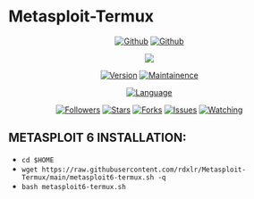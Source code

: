 # Metasploit-Termux
<p align="center">
<a href="https://github.com/rdxlr"><img title="Github" src="https://img.shields.io/badge/rdxlr-grey?style=for-the-badge&logo=github"></a>
<a href="https://github.com/rdxlr/Metasploit-Termux"><img title="Github" src="https://img.shields.io/badge/Metasploit_Termux-blue?style=for-the-badge"></a>
</p>

<p align="center">
<img src="https://raw.githubusercontent.com/RDXLR/Metasploit-Termux/main/Metasploit-Termux-poster.png">
</p>

<p align="center">
<a href="https://github.com/RDXLR/Metasploit-Termux"><img title="Version" src="https://img.shields.io/badge/Version-1.0-green.svg"></a>
<a href="https://github.com/RDXLR/Metasploit-Termux"><img title="Maintainence" src="https://img.shields.io/badge/Maintained%3F-yes-green.svg"></a>
</p>

<p align="center">
<a href="https://github.com/rdxlr"><img title="Language" src="https://img.shields.io/badge/Made%20with-Bash-1f425f.svg?v=103"></a>
</p>

<p align="center">
<a href="https://github.com/rdxlr"><img title="Followers" src="https://img.shields.io/github/followers/rdxlr?color=blue&style=flat-square"></a>
<a href="https://github.com/rdxlr/Metasploit-Termux""><img title="Stars" src="https://img.shields.io/github/stars/rdxlr/Metasploit-Termux?color=red&style=flat-square"></a>
<a href="https://github.com/rdxlr/Metasploit-Termux""><img title="Forks" src="https://img.shields.io/github/forks/rdxlr/Metasploit-Termux?color=red&style=flat-square"></a>
<a href="https://github.com/rdxlr/Metasploit-Termux""><img title="Issues" src="https://img.shields.io/github/issues/rdxlr/Metasploit-Termux?color=red&style=flat-square"></a>
<a href="https://github.com/rdxlr/Metasploit-Termux""><img title="Watching" src="https://img.shields.io/github/watchers/rdxlr/Metasploit-Termux?label=Watchers&color=red&style=flat-square"></a>
</p>

## METASPLOIT 6 INSTALLATION:
* `cd $HOME`
* `wget https://raw.githubusercontent.com/rdxlr/Metasploit-Termux/main/metasploit6-termux.sh -q`
* `bash metasploit6-termux.sh`
